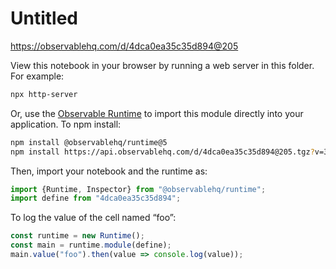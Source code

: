 # Untitled

https://observablehq.com/d/4dca0ea35c35d894@205

View this notebook in your browser by running a web server in this folder. For
example:

~~~sh
npx http-server
~~~

Or, use the [Observable Runtime](https://github.com/observablehq/runtime) to
import this module directly into your application. To npm install:

~~~sh
npm install @observablehq/runtime@5
npm install https://api.observablehq.com/d/4dca0ea35c35d894@205.tgz?v=3
~~~

Then, import your notebook and the runtime as:

~~~js
import {Runtime, Inspector} from "@observablehq/runtime";
import define from "4dca0ea35c35d894";
~~~

To log the value of the cell named “foo”:

~~~js
const runtime = new Runtime();
const main = runtime.module(define);
main.value("foo").then(value => console.log(value));
~~~
